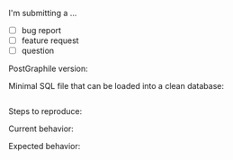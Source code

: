 I'm submitting a ... <!-- check one with "x" -->

- [ ] bug report
- [ ] feature request
- [ ] question <!-- alternatively, ask on Discord (http://discord.gg/graphile) -->

PostGraphile version:

<!-- CLI: `postgraphile --version`; Library: package version -->

<!--
  For bug reports, please complete the rest of this form.
  For all other issues, you can delete the rest of this form.
-->

Minimal SQL file that can be loaded into a clean database:

```sql

```

Steps to reproduce:

<!-- Please describe how you are running PostGraphile (CLI: full `postgraphile` command line; Library: relevant code) and include any relevant GraphQL queries that demonstrate the issue. -->

Current behavior:

Expected behavior:
